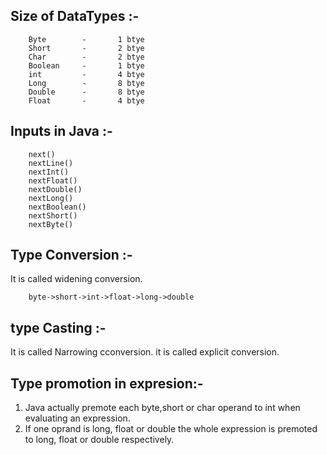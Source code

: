 ## Size of DataTypes :-

        Byte        -       1 btye
        Short       -       2 btye
        Char        -       2 btye
        Boolean     -       1 btye
        int         -       4 btye
        Long        -       8 btye
        Double      -       8 btye
        Float       -       4 btye

## Inputs in Java :-

        next()
        nextLine()
        nextInt()
        nextFloat()
        nextDouble()
        nextLong()
        nextBoolean()
        nextShort()
        nextByte()

## Type Conversion :-
It is called widening conversion.

        byte->short->int->float->long->double

## type Casting :-
It is called Narrowing cconversion.
it is called explicit conversion.

## Type promotion in expresion:-

1. Java actually premote each byte,short or char operand to int when evaluating an expression.
2. If one oprand is long, float or double the whole expression is premoted to long, float or double respectively.